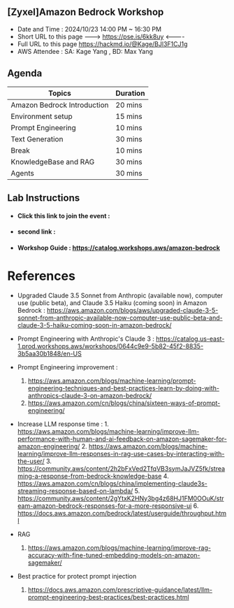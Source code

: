## [Zyxel]Amazon Bedrock Workshop
- Date and Time : 2024/10/23 14:00 PM ~ 16:30 PM
- Short URL to this page ---> https://pse.is/6kk8uy <----
- Full URL to this page https://hackmd.io/@Kage/BJl3F1CJ1g
- AWS Attendee : SA: Kage Yang , BD: Max Yang


## Agenda
| Topics                                   | Duration |
| ---------------------------------------- | -------- |
| Amazon Bedrock Introduction              | 20 mins  |
| Environment setup                        | 15 mins  |
| Prompt Engineering                       | 10 mins  |
| Text Generation                          | 30 mins  |
| Break                                    | 10 mins  |
| KnowledgeBase and RAG                    | 30 mins  |
| Agents                                   | 30 mins  |


## Lab Instructions ##
- #### Click this link to join the event : 
- #### second link :
- #### Workshop Guide : https://catalog.workshops.aws/amazon-bedrock


# References
- Upgraded Claude 3.5 Sonnet from Anthropic (available now), computer use (public beta), and Claude 3.5 Haiku (coming soon) in Amazon Bedrock : https://aws.amazon.com/blogs/aws/upgraded-claude-3-5-sonnet-from-anthropic-available-now-computer-use-public-beta-and-claude-3-5-haiku-coming-soon-in-amazon-bedrock/
- Prompt Engineering with Anthropic's Claude 3 : https://catalog.us-east-1.prod.workshops.aws/workshops/0644c9e9-5b82-45f2-8835-3b5aa30b1848/en-US
- Prompt Engineering improvement : 
  1. https://aws.amazon.com/blogs/machine-learning/prompt-engineering-techniques-and-best-practices-learn-by-doing-with-anthropics-claude-3-on-amazon-bedrock/
    2. https://aws.amazon.com/cn/blogs/china/sixteen-ways-of-prompt-engineering/

- Increase LLM response time : 
      1. https://aws.amazon.com/blogs/machine-learning/improve-llm-performance-with-human-and-ai-feedback-on-amazon-sagemaker-for-amazon-engineering/
    2. https://aws.amazon.com/blogs/machine-learning/improve-llm-responses-in-rag-use-cases-by-interacting-with-the-user/
    3. https://community.aws/content/2h2bFxVed2TfqVB3symJaJVZ5fk/streaming-a-response-from-bedrock-knowledge-base
    4. https://aws.amazon.com/cn/blogs/china/implementing-claude3s-streaming-response-based-on-lambda/
    5. https://community.aws/content/2gYtxK2HNy3bg4z68HJ1FM0OOuK/stream-amazon-bedrock-responses-for-a-more-responsive-ui
    6. https://docs.aws.amazon.com/bedrock/latest/userguide/throughput.html

- RAG
    1. https://aws.amazon.com/blogs/machine-learning/improve-rag-accuracy-with-fine-tuned-embedding-models-on-amazon-sagemaker/

- Best practice for protect prompt injection
    1. https://docs.aws.amazon.com/prescriptive-guidance/latest/llm-prompt-engineering-best-practices/best-practices.html



